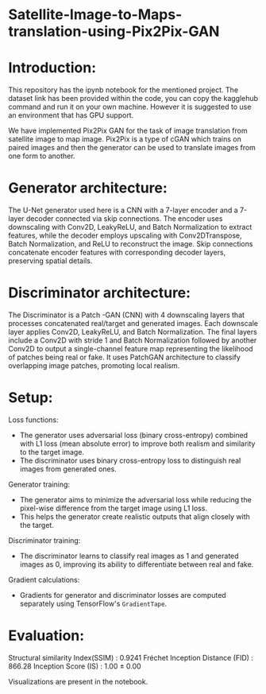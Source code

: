 # Satellite-Image-to-Maps-translation-using-Pix2Pix-GAN

# Introduction:
This repository has the ipynb notebook for the mentioned project. The dataset link has been provided within the code, you can copy the kagglehub command and run it on your own machine. However it is suggested to use an environment that has GPU support. 

We have implemented Pix2Pix GAN for the task of image translation from satellite image to map image. Pix2Pix is a type of cGAN which trains on paired images and then the generator can be used to translate images from one form to another.

# Generator architecture:
The U-Net generator used here is a CNN with a 7-layer encoder and a 7-layer decoder connected via skip connections. The encoder uses downscaling with Conv2D, LeakyReLU, and Batch Normalization to extract features, while the decoder employs upscaling with Conv2DTranspose, Batch Normalization, and ReLU to reconstruct the image. Skip connections concatenate encoder features with corresponding decoder layers, preserving spatial details.

# Discriminator architecture:
The Discriminator is a Patch -GAN (CNN) with 4 downscaling layers that processes concatenated real/target and generated images. Each downscale layer applies Conv2D, LeakyReLU, and Batch Normalization. The final layers include a Conv2D with stride 1 and Batch Normalization followed by another Conv2D to output a single-channel feature map representing the likelihood of patches being real or fake. It uses PatchGAN architecture to classify overlapping image patches, promoting local realism.

# Setup:

Loss functions:  
   - The generator uses adversarial loss (binary cross-entropy) combined with L1 loss (mean absolute error) to improve both realism and similarity to the target image.  
   - The discriminator uses binary cross-entropy loss to distinguish real images from generated ones.

Generator training:  
   - The generator aims to minimize the adversarial loss while reducing the pixel-wise difference from the target image using L1 loss.  
   - This helps the generator create realistic outputs that align closely with the target.

Discriminator training:  
   - The discriminator learns to classify real images as 1 and generated images as 0, improving its ability to differentiate between real and fake.

Gradient calculations:  
   - Gradients for generator and discriminator losses are computed separately using TensorFlow's `GradientTape`.

# Evaluation:

Structural similarity Index(SSIM) :      0.9241
Fréchet Inception Distance (FID) :       866.28
Inception Score (IS) :       1.00 ± 0.00

Visualizations are present in the notebook.


